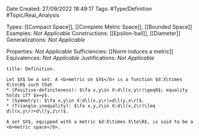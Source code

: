 <div class="topSpace"></div>

Date Created: 27/09/2022 18:49:17
Tags: #Type/Definition #Topic/Real_Analysis

Types: [[Compact Space]], [[Complete Metric Space]], [[Bounded Space]]
Examples: <i>Not Applicable</i>
Constructions: [[Epsilon-ball]], [[Diameter]]
Generalizations: <i>Not Applicable</i>

Properties: <i>Not Applicable</i>
Sufficiencies: [[Norm induces a metric]]
Equivalences: <i>Not Applicable</i>
Justifications: <i>Not Applicable</i>

``` ad-Definition
title: Definition.

Let $X$ be a set. A <b>metric on $X$</b> is a function $d:X\times X\to\R$ such that
* (Positive-definiteness): $\fa x,y\in X:d\l(x,y\r)\geq0$; equality holds iff $x=y$.
* (Symmetry): $\fa x,y\in X:d\l(x,y\r)=d\l(y,x\r)$.
* (Triangle-inequality): $\fa x,y,z\in X:d\l(x,z\r)\leq d\l(x,y\r)+d\l(y,z\r)$.

A set $X$, equipped with a metric $d:X\times X\to\R$, is said to be a <b>metric space</b>.

```
